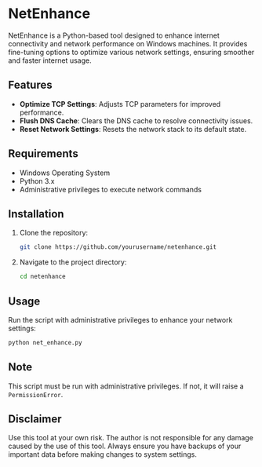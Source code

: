# NetEnhance

NetEnhance is a Python-based tool designed to enhance internet connectivity and network performance on Windows machines. It provides fine-tuning options to optimize various network settings, ensuring smoother and faster internet usage.

## Features

- **Optimize TCP Settings**: Adjusts TCP parameters for improved performance.
- **Flush DNS Cache**: Clears the DNS cache to resolve connectivity issues.
- **Reset Network Settings**: Resets the network stack to its default state.

## Requirements

- Windows Operating System
- Python 3.x
- Administrative privileges to execute network commands

## Installation

1. Clone the repository:
   ```bash
   git clone https://github.com/yourusername/netenhance.git
   ```

2. Navigate to the project directory:
   ```bash
   cd netenhance
   ```

## Usage

Run the script with administrative privileges to enhance your network settings:

```bash
python net_enhance.py
```

## Note

This script must be run with administrative privileges. If not, it will raise a `PermissionError`.

## Disclaimer

Use this tool at your own risk. The author is not responsible for any damage caused by the use of this tool. Always ensure you have backups of your important data before making changes to system settings.